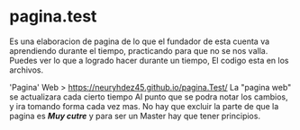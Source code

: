 # pagina.test 
Es una elaboracion de pagina de lo que el fundador de esta cuenta va aprendiendo durante el tiempo, 
practicando para que no se nos valla.
Puedes ver lo que a logrado hacer durante un tiempo,
 El codigo esta en los archivos.

'Pagina' Web > https://neuryhdez45.github.io/pagina.Test/
La "pagina web" se actualizara cada cierto tiempo
Al punto que se podra notar los cambios, y ira tomando forma cada vez mas. No hay que excluir la parte de que la pagina es ***Muy cutre*** y para ser un Master hay que tener principios.


```Update v1.0.0
